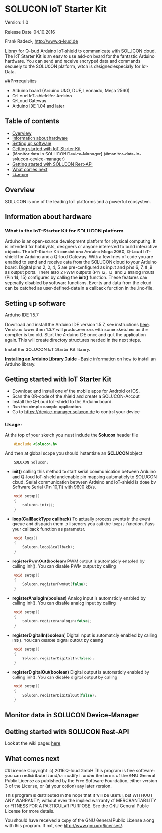 # SOLUCON IoT Starter Kit

Version: 1.0

Release Date: 04.10.2016

Frank Radeck, http://www.q-loud.de

Libray for Q-loud Arduino IoT-shield to communicate with SOLUCON cloud. The IoT Starter Kit is an easy to use add-on board for the fantastic
Arduino hardware. You can send and receive encryped data and commands securely to the SOLUCON platform, witch is designed especially for Iot-Data.

##Prerequisites
* Arduino board (Arduino UNO, DUE, Leonardo, Mega 2560)
* Q-Loud IoT-shield for Arduino
* Q-Loud Gateway
* Arduino IDE 1.04 and later

## Table of contents

* [Overview](#overview)
* [Information about hardware](#information-about-hardware)
* [Setting up software](#setting-up-software)
* [Getting started with IoT Starter Kit](#getting-started-with-iot-starter-kit)
* [Monitor data in SOLUCON Device-Manager] (#monitor-data-in-solucon-device-manager)
* [Getting started with SOLUCON Rest-API](#getting-started-with-solucon-rest-api)
* [What comes next](#what-comes-next)
* [License](#license)




## Overview
SOLUCON is one of the leading IoT platforms and a powerful ecosystem.

## Information about hardware
### What is the IoT-Starter Kit for SOLUCON platform
Arduino is an open-source development platform for physical computing. It is intended for hobbyists, designers or anyone interested to build interactive objects. The IoT-Starter Kit consist one Arduino Mega 2060, Q-Loud IoT-shield for Arduino and a Q-loud Gateway. With a few lines of code you are enabled to send and receive data from the SOLUCON cloud to your Arduino board. Digital pins 2, 3, 4, 5 are pre-configured as input and pins 6, 7, 8 ,9 as output ports. There also 2 PWM outputs (Pin 12, 13) and 2 analog inputs (Pin 14, 15) configured by calling the **init()** function. These features can seperatly disabled by software functions. Events and data from the cloud can be catched as user-defined-data in a callback function in the .ino-file.
<br>

## Setting up software
Arduino IDE 1.5.7


Download and install the Arduino IDE version 1.5.7, see instructions <a href="http://arduino.cc/en/Main/software/">here</a>. Versions lower then 1.5.7 will produce errors with some sketches as the compiler is too old.
Start the Arduino IDE once and quit the application again. This will create directory structures needed in the next steps.

Install the SOLUCON IoT Starter Kit library.

**[Installing an Arduino Library Guide](https://learn.sparkfun.com/tutorials/installing-an-arduino-library)** - Basic information on how to install an Arduino library.



## Getting started with IoT Starter Kit
* Download and install one of the mobile apps for Android or IOS.
* Scan the QR-code of the shield and create a SOLUCON-Accout
* Install the Q-Loud IoT-shield to the Arduino board.
* Run the simple sample application.
* Go to https://device-manager.solucon.de to control your device

### Usage:
At the top of your sketch you must include the **Solucon** header file

```C
    #include <Solucon.h>
```

And then at global scope you should instantiate an **SOLUCON** object

```C
    SOLUXON Solucon;
```

* **init()** calling this method to start serial communication between Arduino and Q-loud IoT-shield and enable pin mapping automaticly to SOLUCON cloud. Serial communication between Arduino and IoT-shield is done by Software Serial (Pin 10,11) with 9600 kB/s.
```C++
    void setup()
    {
        Solucon.init();
    }
```
* **loop(CallBackType callback)** 
To actually process events in the event queue and dispatch them to listeners you
call the `loop()` function. Pass your callback function as parameter.

```C++
    void loop()
    {
        Solucon.loop(&callback);
    }
```
* **registerPwmOut(boolean)**
PWM output is automaticly enabled by calling init(). You can disable PWM output by calling
```C++
    void setup()
    {
        Solucon.registerPwmOut(false);
    }
```
* **registerAnalogIn(boolean)**
Analog input is automaticly enabled by calling init(). You can disable analog input by calling
```C++
    void setup()
    {
        Solucon.registerAnalogIn(false);
    }
```
* **registerDigitalIn(boolean)**
Digital input is automaticly enabled by calling init(). You can disable digital outout by calling
```C++
    void setup()
    {
        Solucon.registerDigitalIn(false);
    }
```
* **registerDigitalOut(boolean)**
Digital output is automaticly enabled by calling init(). You can disable digital output by calling
```C++
    void setup()
    {
        Solucon.registerDigitalOut(false);
    }
```
 


## Monitor data in SOLUCON Device-Manager
## Getting started with SOLUCON Rest-API
Look at the wiki pages <a href="https://github.com/solucon-cloud/StarterKit/wiki/Qloud-IoT-Starter-Kit">here</a>

## What comes next

##License
Copyright (c) 2016 Q-loud GmbH
This program is free software: you can redistribute it and/or modify it under the terms of the GNU General Public License as published by the Free Software Foundation, either version 3 of the License, or (at your option) any later version.

This program is distributed in the hope that it will be useful, but WITHOUT ANY WARRANTY; without even the implied warranty of MERCHANTABILITY or FITNESS FOR A PARTICULAR PURPOSE. See the GNU General Public License for more details.

You should have received a copy of the GNU General Public License along with this program. If not, see http://www.gnu.org/licenses/.
